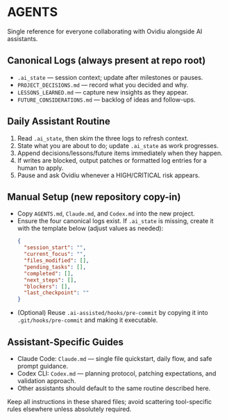 # AGENTS

Single reference for everyone collaborating with Ovidiu alongside AI assistants.

## Canonical Logs (always present at repo root)
- `.ai_state` — session context; update after milestones or pauses.
- `PROJECT_DECISIONS.md` — record what you decided and why.
- `LESSONS_LEARNED.md` — capture new insights as they appear.
- `FUTURE_CONSIDERATIONS.md` — backlog of ideas and follow-ups.

## Daily Assistant Routine
1. Read `.ai_state`, then skim the three logs to refresh context.
2. State what you are about to do; update `.ai_state` as work progresses.
3. Append decisions/lessons/future items immediately when they happen.
4. If writes are blocked, output patches or formatted log entries for a human to apply.
5. Pause and ask Ovidiu whenever a HIGH/CRITICAL risk appears.

## Manual Setup (new repository copy-in)
- Copy `AGENTS.md`, `Claude.md`, and `Codex.md` into the new project.
- Ensure the four canonical logs exist. If `.ai_state` is missing, create it with the template below (adjust values as needed):
  ```json
  {
    "session_start": "",
    "current_focus": "",
    "files_modified": [],
    "pending_tasks": [],
    "completed": [],
    "next_steps": [],
    "blockers": [],
    "last_checkpoint": ""
  }
  ```
- (Optional) Reuse `.ai-assisted/hooks/pre-commit` by copying it into `.git/hooks/pre-commit` and making it executable.

## Assistant-Specific Guides
- Claude Code: `Claude.md` — single file quickstart, daily flow, and safe prompt guidance.
- Codex CLI: `Codex.md` — planning protocol, patching expectations, and validation approach.
- Other assistants should default to the same routine described here.

Keep all instructions in these shared files; avoid scattering tool-specific rules elsewhere unless absolutely required.
